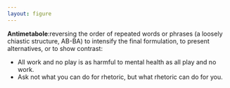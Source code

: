 ```yaml
---
layout: figure
---
```


**Antimetabole**:reversing the order of repeated words or phrases (a loosely chiastic structure, AB-BA) to intensify the final formulation, to present alternatives, or to show contrast:

 - All work and no play is as harmful to mental health as all play and no work.
 - Ask not what you can do for rhetoric, but what rhetoric can do for you.